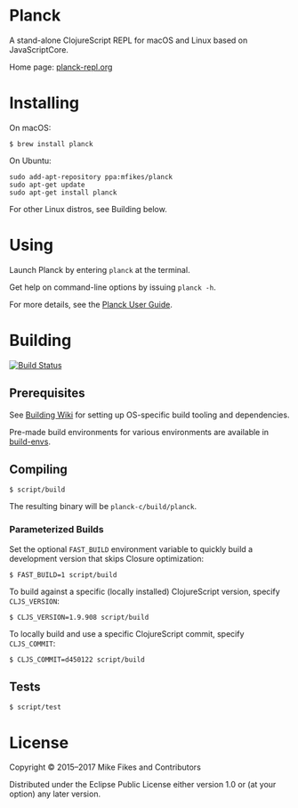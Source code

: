 # Planck

A stand-alone ClojureScript REPL for macOS and Linux based on JavaScriptCore.

Home page: [planck-repl.org](http://planck-repl.org)

# Installing

On macOS:
```
$ brew install planck
```

On Ubuntu:
```
sudo add-apt-repository ppa:mfikes/planck
sudo apt-get update
sudo apt-get install planck
```

For other Linux distros, see Building below.

# Using

Launch Planck by entering `planck` at the terminal.

Get help on command-line options by issuing `planck -h`.

For more details, see the [Planck User Guide](http://planck-repl.org/guide.html).

# Building 

[![Build Status](https://travis-ci.org/mfikes/planck.svg?branch=master)](https://travis-ci.org/mfikes/planck)

## Prerequisites 

See [Building Wiki](https://github.com/mfikes/planck/wiki/Building) for setting up OS-specific build tooling and dependencies.

Pre-made build environments for various environments are available in [build-envs](https://github.com/mfikes/planck/tree/master/build-envs).

## Compiling

```
$ script/build
```

The resulting binary will be `planck-c/build/planck`.

### Parameterized Builds

Set the optional `FAST_BUILD` environment variable to quickly build a development version that skips Closure optimization:

```
$ FAST_BUILD=1 script/build
```

To build against a specific (locally installed) ClojureScript version, specify `CLJS_VERSION`:

```
$ CLJS_VERSION=1.9.908 script/build
```

To locally build and use a specific ClojureScript commit, specify `CLJS_COMMIT`:

```
$ CLJS_COMMIT=d450122 script/build
```

## Tests

```
$ script/test
```


# License

Copyright © 2015–2017 Mike Fikes and Contributors

Distributed under the Eclipse Public License either version 1.0 or (at your option) any later version.
